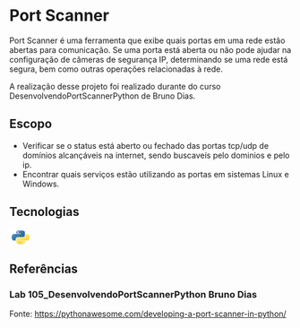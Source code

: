 # Port Scanner

Port Scanner é uma ferramenta que exibe quais portas em uma rede estão abertas para comunicação. Se uma porta está aberta ou não pode ajudar na configuração de câmeras de segurança IP, determinando se uma rede está segura, bem como outras operações relacionadas à rede.

A realização desse projeto foi realizado durante do curso DesenvolvendoPortScannerPython de Bruno Dias.

## Escopo

* Verificar se o status está aberto ou fechado das portas tcp/udp de domínios alcançáveis na internet, sendo buscaveís pelo dominios e pelo ip.
* Encontrar quais serviços estão utilizando as portas em sistemas Linux e Windows.


## Tecnologias
<img align="center" alt="Mateus-Python" height="30" width="40" src="https://raw.githubusercontent.com/devicons/devicon/master/icons/python/python-original.svg" />

## Referências

### Lab 105_DesenvolvendoPortScannerPython Bruno Dias
Fonte: https://pythonawesome.com/developing-a-port-scanner-in-python/
